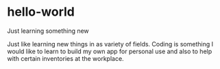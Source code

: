 # hello-world
Just learning something new

Just like learning new things in as variety of fields. Coding is something I would like to learn
to build my own app for personal use and also to help with certain inventories at the workplace.
